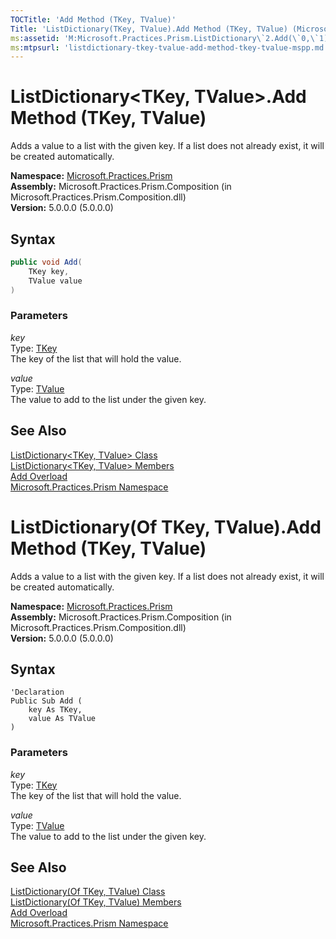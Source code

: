 ```yaml
---
TOCTitle: 'Add Method (TKey, TValue)'
Title: 'ListDictionary(TKey, TValue).Add Method (TKey, TValue) (Microsoft.Practices.Prism)'
ms:assetid: 'M:Microsoft.Practices.Prism.ListDictionary\`2.Add(\`0,\`1)'
ms:mtpsurl: 'listdictionary-tkey-tvalue-add-method-tkey-tvalue-mspp.md'
---
```


# ListDictionary&lt;TKey, TValue&gt;.Add Method (TKey, TValue)

Adds a value to a list with the given key. If a list does not already exist, it will be created automatically.

**Namespace:** [Microsoft.Practices.Prism](/patterns-practices/reference/mspp-namespace)<br/>
**Assembly:** Microsoft.Practices.Prism.Composition (in Microsoft.Practices.Prism.Composition.dll)<br/>
**Version:** 5.0.0.0 (5.0.0.0)

## Syntax

```C#
public void Add(
	TKey key,
	TValue value
)
```

### Parameters

_key_  
Type: [TKey](/patterns-practices/reference/listdictionary-tkey-tvalue-class-mspp)  
The key of the list that will hold the value.

_value_  
Type: [TValue](/patterns-practices/reference/listdictionary-tkey-tvalue-class-mspp)  
The value to add to the list under the given key.

## See Also

[ListDictionary&lt;TKey, TValue&gt; Class](/patterns-practices/reference/listdictionary-tkey-tvalue-class-mspp)<br/>
[ListDictionary&lt;TKey, TValue&gt; Members](/patterns-practices/reference/listdictionary-tkey-tvalue-members-mspp)<br/>
[Add Overload](/patterns-practices/reference/listdictionary-tkey-tvalue-add-method-mspp)<br/>
[Microsoft.Practices.Prism Namespace](/patterns-practices/reference/mspp-namespace)<br/>

# ListDictionary(Of TKey, TValue).Add Method (TKey, TValue)

Adds a value to a list with the given key. If a list does not already exist, it will be created automatically.

**Namespace:** [Microsoft.Practices.Prism](/patterns-practices/reference/mspp-namespace)<br/>
**Assembly:** Microsoft.Practices.Prism.Composition (in Microsoft.Practices.Prism.Composition.dll)<br/>
**Version:** 5.0.0.0 (5.0.0.0)

## Syntax

```VB
'Declaration
Public Sub Add ( 
	key As TKey,
	value As TValue
)
```

### Parameters

_key_  
Type: [TKey](/patterns-practices/reference/listdictionary-tkey-tvalue-class-mspp)  
The key of the list that will hold the value.

_value_  
Type: [TValue](/patterns-practices/reference/listdictionary-tkey-tvalue-class-mspp)  
The value to add to the list under the given key.

## See Also

[ListDictionary(Of TKey, TValue) Class](/patterns-practices/reference/listdictionary-tkey-tvalue-class-mspp)<br/>
[ListDictionary(Of TKey, TValue) Members](/patterns-practices/reference/listdictionary-tkey-tvalue-members-mspp)<br/>
[Add Overload](/patterns-practices/reference/listdictionary-tkey-tvalue-add-method-mspp)<br/>
[Microsoft.Practices.Prism Namespace](/patterns-practices/reference/mspp-namespace)<br/>